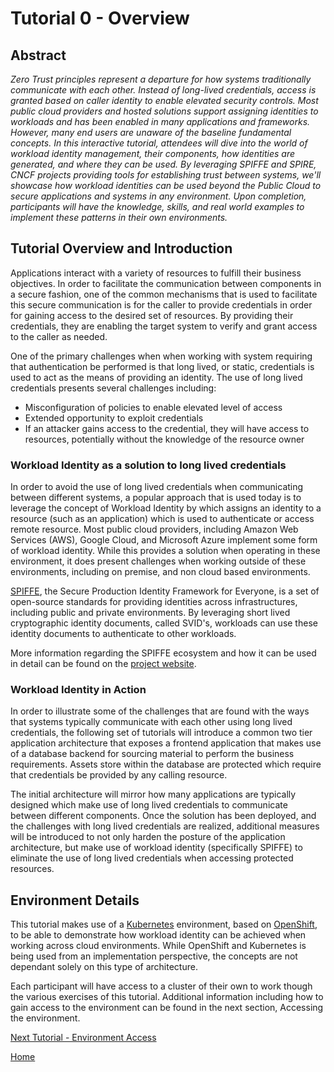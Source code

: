 # Tutorial 0 - Overview

## Abstract

_Zero Trust principles represent a departure for how systems traditionally communicate with each other. Instead of long-lived credentials, access is granted based on caller identity to enable elevated security controls. Most public cloud providers and hosted solutions support assigning identities to workloads and has been enabled in many applications and frameworks. However, many end users are unaware of the baseline fundamental concepts. In this interactive tutorial, attendees will dive into the world of workload identity management, their components, how identities are generated, and where they can be used. By leveraging SPIFFE and SPIRE, CNCF projects providing tools for establishing trust between systems, we'll showcase how workload identities can be used beyond the Public Cloud to secure applications and systems in any environment. Upon completion, participants will have the knowledge, skills, and real world examples to implement these patterns in their own environments._

## Tutorial Overview and Introduction

Applications interact with a variety of resources to fulfill their business objectives. In order to facilitate the communication between components in a secure fashion, one of the common mechanisms that is used to facilitate this secure communication is for the caller to provide credentials in order for gaining access to the desired set of resources. By providing their credentials, they are enabling the target system to verify and grant access to the caller as needed. 

One of the primary challenges when when working with system requiring that authentication be performed is that long lived, or static, credentials is used to act as the means of providing an identity. The use of long lived credentials presents several challenges including:

* Misconfiguration of policies to enable elevated level of access
* Extended opportunity to exploit credentials
* If an attacker gains access to the credential, they will have access to resources, potentially without the knowledge of the resource owner

### Workload Identity as a solution to long lived credentials

In order to avoid the use of long lived credentials when communicating between different systems, a popular approach that is used today is to leverage the concept of Workload Identity by which assigns an identity to a resource (such as an application) which is used to authenticate or access remote resource. Most public cloud providers, including Amazon Web Services (AWS), Google Cloud, and Microsoft Azure implement some form of workload identity. While this provides a solution when operating in these environment, it does present challenges when working outside of these environments, including on premise, and non cloud based environments.

[SPIFFE](https://spiffe.io), the Secure Production Identity Framework for Everyone, is a set of open-source standards for providing identities across infrastructures, including public and private environments. By leveraging short lived cryptographic identity documents, called SVID's, workloads can use these identity documents to authenticate to other workloads.

More information regarding the SPIFFE ecosystem and how it can be used in detail can be found on the [project website](https://spiffe.io).

### Workload Identity in Action

In order to illustrate some of the challenges that are found with the ways that systems typically communicate with each other using long lived credentials, the following set of tutorials will introduce a common two tier application architecture that exposes a frontend application that makes use of a database backend for sourcing material to perform the business requirements. Assets store within the database are protected which require that credentials be provided by any calling resource. 

The initial architecture will mirror how many applications are typically designed which make use of long lived credentials to communicate between different components. Once the solution has been deployed, and the challenges with long lived credentials are realized, additional measures will be introduced to not only harden the posture of the application architecture, but make use of workload identity (specifically SPIFFE) to eliminate the use of long lived credentials when accessing protected resources.

## Environment Details

This tutorial makes use of a [Kubernetes](https://kubernetes.io) environment, based on [OpenShift](https://www.redhat.com/en/technologies/cloud-computing/openshift), to be able to demonstrate how workload identity can be achieved when working across cloud environments. While OpenShift and Kubernetes is being used from an implementation perspective, the concepts are not dependant solely on this type of architecture.

Each participant will have access to a cluster of their own to work though the various exercises of this tutorial. Additional information including how to gain access to the environment can be found in the next section, Accessing the environment.

[Next Tutorial - Environment Access](tutorial1.md)

[Home](../README.md)